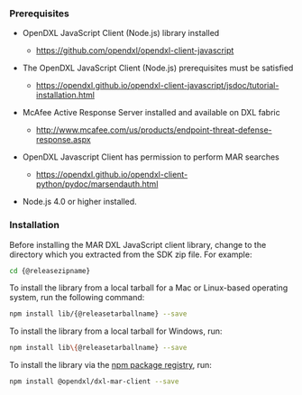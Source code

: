 ### Prerequisites

* OpenDXL JavaScript Client (Node.js) library installed
  * <https://github.com/opendxl/opendxl-client-javascript>

* The OpenDXL JavaScript Client (Node.js) prerequisites must be satisfied
  * <https://opendxl.github.io/opendxl-client-javascript/jsdoc/tutorial-installation.html>

* McAfee Active Response Server installed and available on DXL fabric
  * <http://www.mcafee.com/us/products/endpoint-threat-defense-response.aspx>

* OpenDXL Javascript Client has permission to perform MAR searches
  * <https://opendxl.github.io/opendxl-client-python/pydoc/marsendauth.html>

* Node.js 4.0 or higher installed.

### Installation

Before installing the MAR DXL JavaScript client library, change to the
directory which you extracted from the SDK zip file. For example:

```sh
cd {@releasezipname}
```

To install the library from a local tarball for a Mac or Linux-based operating
system, run the following command:

```sh
npm install lib/{@releasetarballname} --save
```

To install the library from a local tarball for Windows, run:

```sh
npm install lib\{@releasetarballname} --save
```

To install the library via the
[npm package registry](https://www.npmjs.com/package/@opendxl/dxl-mar-client),
run:

```sh
npm install @opendxl/dxl-mar-client --save
```
